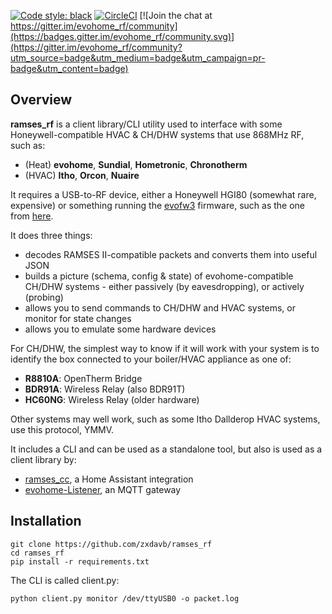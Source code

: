 [![Code style: black](https://img.shields.io/badge/code%20style-black-000000.svg)](https://github.com/psf/black) [![CircleCI](https://circleci.com/gh/zxdavb/ramses_rf.svg?style=svg)](https://circleci.com/gh/zxdavb/ramses_rf) [![Join the chat at https://gitter.im/evohome_rf/community](https://badges.gitter.im/evohome_rf/community.svg)](https://gitter.im/evohome_rf/community?utm_source=badge&utm_medium=badge&utm_campaign=pr-badge&utm_content=badge)

## Overview
**ramses_rf** is a client library/CLI utility used to interface with some Honeywell-compatible HVAC & CH/DHW systems that use 868MHz RF, such as:
 - (Heat) **evohome**, **Sundial**, **Hometronic**, **Chronotherm**
 - (HVAC) **Itho**, **Orcon**, **Nuaire**

It requires a USB-to-RF device, either a Honeywell HGI80 (somewhat rare, expensive) or something running the [evofw3](https://github.com/ghoti57/evofw3) firmware, such as the one from [here](https://indalo-tech.onlineweb.shop/).

It does three things:
 - decodes RAMSES II-compatible packets and converts them into useful JSON
 - builds a picture (schema, config & state) of evohome-compatible CH/DHW systems - either passively (by eavesdropping), or actively (probing)
 - allows you to send commands to CH/DHW and HVAC systems, or monitor for state changes
 - allows you to emulate some hardware devices

For CH/DHW, the simplest way to know if it will work with your system is to identify the box connected to your boiler/HVAC appliance as one of:
 - **R8810A**: OpenTherm Bridge
 - **BDR91A**: Wireless Relay (also BDR91T)
 - **HC60NG**: Wireless Relay (older hardware)

Other systems may well work, such as some Itho Dallderop HVAC systems, use this protocol, YMMV.

It includes a CLI and can be used as a standalone tool, but also is used as a client library by:
 - [ramses_cc](https://github.com/zxdavb/ramses_cc), a Home Assistant integration
 - [evohome-Listener](https://github.com/smar000/evohome-Listener), an MQTT gateway

## Installation

```
git clone https://github.com/zxdavb/ramses_rf
cd ramses_rf
pip install -r requirements.txt
```

The CLI is called client.py:
```
python client.py monitor /dev/ttyUSB0 -o packet.log
```

